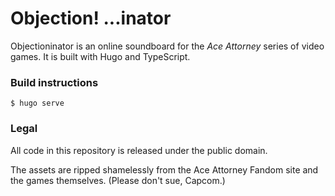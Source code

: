 # Objection! ...inator

Objectioninator is an online soundboard for the *Ace Attorney* series of video games. It is built with Hugo and TypeScript.

### Build instructions

```
$ hugo serve
```

### Legal

All code in this repository is released under the public domain.

The assets are ripped shamelessly from the Ace Attorney Fandom site and the games themselves. (Please don't sue, Capcom.)